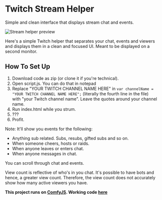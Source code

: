 # Twitch Stream Helper
Simple and clean interface that displays stream chat and events.

![Stream helper preview](https://i.imgur.com/qIfzA7Y.png "Stream helper preview")

Here's a simple Twitch helper that separates your chat, events and viewers and displays them in a clean and focused UI. Meant to be displayed on a second monitor.

## How To Set Up
1. Download code as zip (or clone it if you're technical).
2. Open script.js. You can do that in notepad
3. Replace "YOUR TWITCH CHANNEL NAME HERE" in `var channelName = "YOUR TWITCH CHANNEL NAME HERE";` (literally the fourth line in the file) with "your Twitch channel name". Leave the quotes around your channel name.
4. Run index.html while you strum.
5. ???
6. Profit.

Note: It'll show you events for the following:
- Anything sub related. Subs, resubs, gifted subs and so on.
- When someone cheers, hosts or raids.
- When anyone leaves or enters chat.
- When anyone messages in chat.

You can scroll through chat and events.

View count is reflective of who's in you chat. It's possible to have bots and hence, a greater view count. Therefore, the view count does not accurately show how many active viewers you have. 

**This project runs on [ComfyJS](https://github.com/instafluff/ComfyJS). Working code [here](https://p4nash.github.io/twitch-stream-helper/feed.html)**
